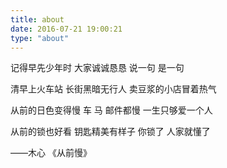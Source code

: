 ```yaml
---
title: about
date: 2016-07-21 19:00:21
type: "about"
---
```


记得早先少年时
大家诚诚恳恳
说一句 是一句
                                               
清早上火车站
长街黑暗无行人
卖豆浆的小店冒着热气

从前的日色变得慢
车 马 邮件都慢
一生只够爱一个人

从前的锁也好看
钥匙精美有样子
你锁了 人家就懂了

——木心 《从前慢》
